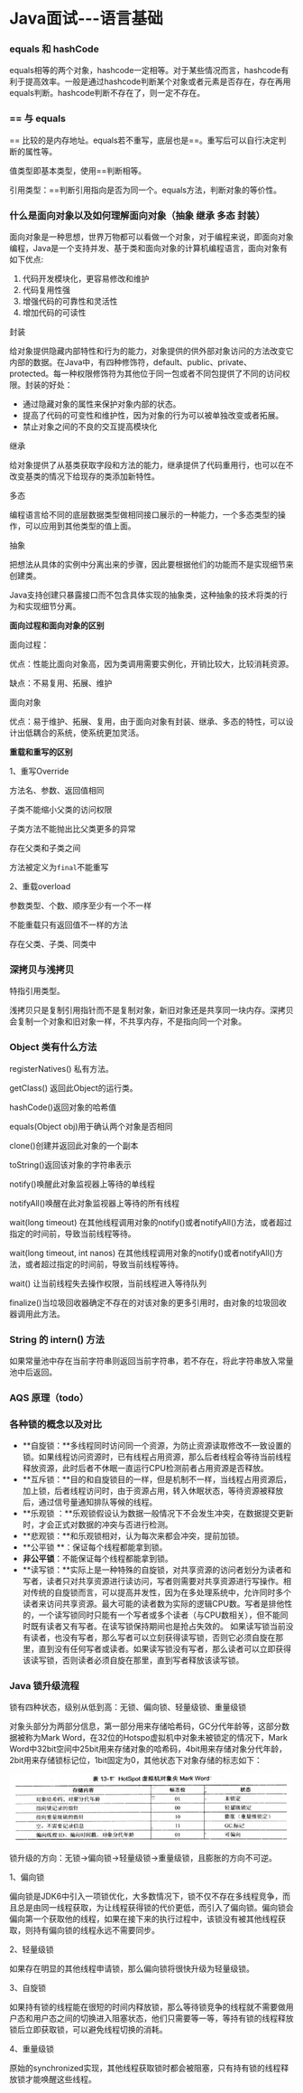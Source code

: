 # Java面试---语言基础

### equals 和 hashCode

equals相等的两个对象，hashcode一定相等。对于某些情况而言，hashcode有利于提高效率。一般是通过hashcode判断某个对象或者元素是否存在，存在再用equals判断。hashcode判断不存在了，则一定不存在。

### == 与 equals

== 比较的是内存地址。equals若不重写，底层也是==。重写后可以自行决定判断的属性等。

值类型即基本类型，使用==判断相等。

引用类型：==判断引用指向是否为同一个。equals方法，判断对象的等价性。

### 什么是面向对象以及如何理解面向对象（抽象 继承 多态 封装）

面向对象是一种思想，世界万物都可以看做一个对象，对于编程来说，即面向对象编程，Java是一个支持并发、基于类和面向对象的计算机编程语言，面向对象有如下优点:

1. 代码开发模块化，更容易修改和维护
2. 代码复用性强
3. 增强代码的可靠性和灵活性
4. 增加代码的可读性

封装

给对象提供隐藏内部特性和行为的能力，对象提供的供外部对象访问的方法改变它内部的数据。在Java中，有四种修饰符，default、public、private、protected。每一种权限修饰符为其他位于同一包或者不同包提供了不同的访问权限。封装的好处：

- 通过隐藏对象的属性来保护对象内部的状态。
- 提高了代码的可变性和维护性，因为对象的行为可以被单独改变或者拓展。
- 禁止对象之间的不良的交互提高模块化

继承

给对象提供了从基类获取字段和方法的能力，继承提供了代码重用行，也可以在不改变基类的情况下给现存的类添加新特性。

多态

编程语言给不同的底层数据类型做相同接口展示的一种能力，一个多态类型的操作，可以应用到其他类型的值上面。

抽象

把想法从具体的实例中分离出来的步骤，因此要根据他们的功能而不是实现细节来创建类。

Java支持创建只暴露接口而不包含具体实现的抽象类，这种抽象的技术将类的行为和实现细节分离。

**面向过程和面向对象的区别**

面向过程：

优点：性能比面向对象高，因为类调用需要实例化，开销比较大，比较消耗资源。

缺点：不易复用、拓展、维护

面向对象

优点：易于维护、拓展、复用，由于面向对象有封装、继承、多态的特性，可以设计出低耦合的系统，使系统更加灵活。

**重载和重写的区别**

1、重写Override

方法名、参数、返回值相同

子类不能缩小父类的访问权限

子类方法不能抛出比父类更多的异常

存在父类和子类之间

方法被定义为`final`不能重写

2、重载overload

参数类型、个数、顺序至少有一个不一样

不能重载只有返回值不一样的方法

存在父类、子类、同类中

### 深拷贝与浅拷贝

特指引用类型。

浅拷贝只是复制引用指针而不是复制对象，新旧对象还是共享同一块内存。深拷贝会复制一个对象和旧对象一样，不共享内存，不是指向同一个对象。

### Object 类有什么方法

registerNatives() 私有方法。

getClass() 返回此Object的运行类。

hashCode()返回对象的哈希值

equals(Object obj)用于确认两个对象是否相同

clone()创建并返回此对象的一个副本

toString()返回该对象的字符串表示

notify()唤醒此对象监视器上等待的单线程

notifyAll()唤醒在此对象监视器上等待的所有线程

wait(long timeout) 在其他线程调用对象的notify()或者notifyAll()方法，或者超过指定的时间前，导致当前线程等待。

wait(long timeout, int nanos) 在其他线程调用对象的notify()或者notifyAll()方法，或者超过指定的时间前，导致当前线程等待。

wait() 让当前线程失去操作权限，当前线程进入等待队列

finalize()当垃圾回收器确定不存在的对该对象的更多引用时，由对象的垃圾回收器调用此方法。

### String 的 intern() 方法

如果常量池中存在当前字符串则返回当前字符串，若不存在，将此字符串放入常量池中后返回。

### AQS 原理（todo）

### 各种锁的概念以及对比

- **自旋锁：**多线程同时访问同一个资源，为防止资源读取修改不一致设置的锁。如果线程访问资源时，已有线程占用资源，那么后者线程会等待当前线程释放资源，此时后者不休眠一直运行CPU检测前者占用资源是否释放。
- **互斥锁：**目的和自旋锁目的一样，但是机制不一样，当线程占用资源后，加上锁，后者线程访问时，由于资源占用，转入休眠状态，等待资源被释放后，通过信号量通知排队等候的线程。
- **乐观锁 ：**乐观锁假设认为数据一般情况下不会发生冲突，在数据提交更新时，才会正式对数据的冲突与否进行检测。
- **悲观锁：**和乐观锁相对，认为每次来都会冲突，提前加锁。
- **公平锁 **：保证每个线程都能拿到锁。
- **非公平锁**：不能保证每个线程都能拿到锁。
- **读写锁：**实际上是一种特殊的自旋锁，对共享资源的访问者划分为读者和写者，读者只对共享资源进行读访问，写者则需要对共享资源进行写操作。相对传统的自旋锁而言，可以提高并发性，因为在多处理系统中，允许同时多个读者来访问共享资源。最大可能的读者数为实际的逻辑CPU数。写者是排他性的，一个读写锁同时只能有一个写者或多个读者（与CPU数相关），但不能同时既有读者又有写者。在读写锁保持期间也是抢占失效的。
  如果读写锁当前没有读者，也没有写者，那么写者可以立刻获得读写锁，否则它必须自旋在那里，直到没有任何写者或读者。如果读写锁没有写者，那么读者可以立即获得该读写锁，否则读者必须自旋在那里，直到写者释放该读写锁。

### Java 锁升级流程

锁有四种状态，级别从低到高：无锁、偏向锁、轻量级锁、重量级锁

对象头部分为两部分信息，第一部分用来存储哈希码，GC分代年龄等，这部分数据被称为Mark Word，在32位的Hotspo虚拟机中对象未被锁定的情况下，Mark Word中32bit空间中25bit用来存储对象的哈希码，4bit用来存储对象分代年龄，2bit用来存储锁标记位，1bit固定为0，其他状态下对象存储的标志如下：

![](/images/lock-sin.png)

锁升级的方向：无锁->偏向锁->轻量级锁->重量级锁，且膨胀的方向不可逆。

1、偏向锁

偏向锁是JDK6中引入一项锁优化，大多数情况下，锁不仅不存在多线程竞争，而且总是由同一线程获取，为让线程获得锁的代价更低，而引入了偏向锁。偏向锁会偏向第一个获取他的线程，如果在接下来的执行过程中，该锁没有被其他线程获取，则持有偏向锁的线程永远不需要同步。

2、轻量级锁

如果存在明显的其他线程申请锁，那么偏向锁将很快升级为轻量级锁。

3、自旋锁

如果持有锁的线程能在很短的时间内释放锁，那么等待锁竞争的线程就不需要做用户态和用户态之间的切换进入阻塞状态，他们只需要等一等，等持有锁的线程释放锁后立即获取锁，可以避免线程切换的消耗。

4、重量级锁

原始的synchronized实现，其他线程获取锁时都会被阻塞，只有持有锁的线程释放锁才能唤醒这些线程。
